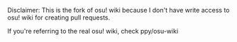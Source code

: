 Disclaimer: This is the fork of osu! wiki because I don't have write access to osu! wiki for creating pull requests.

If you're referring to the real osu! wiki, check ppy/osu-wiki
